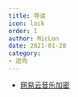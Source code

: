 ```yaml
---
title: 导读
icon: lock
order: 1
author: MicLon
date: 2021-01-28
category:
- 逆向
---
```


- [网易云音乐加密](163-music-encrypt.md)
